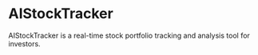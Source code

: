 # AIStockTracker
AIStockTracker is a real-time stock portfolio tracking and analysis tool for investors.
